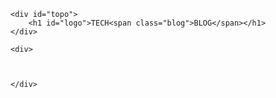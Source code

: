 <!DOCTYPE html>
<html lang="pt-BR">
<head>
    <meta charset="UTF-8">
    <meta http-equiv="X-UA-Compatible" content="IE=edge">
    <meta name="viewport" content="width=device-width, initial-scale=1.0">
    <link rel="stylesheet" href="style.css">
    <title>Document</title>
</head>
<body>
    
    <div id="topo">
        <h1 id="logo">TECH<span class="blog">BLOG</span></h1>
    </div>

    <div>

        

    </div>

</body>
</html>
